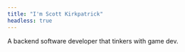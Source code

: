 ```yaml
---
title: "I'm Scott Kirkpatrick"
headless: true
---
```


A backend software developer that tinkers with game dev.
